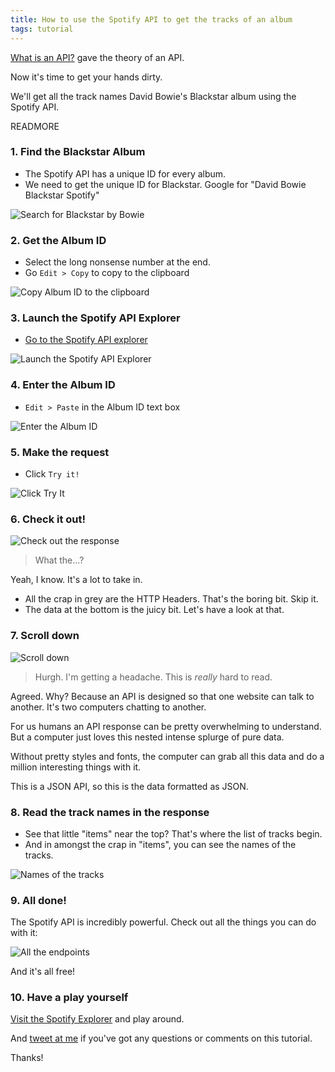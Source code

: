 ```yaml
---
title: How to use the Spotify API to get the tracks of an album
tags: tutorial
---
```


[What is an API?](/what-is-an-api) gave the theory of an API.

Now it's time to get your hands dirty.

We'll get all the track names David Bowie's Blackstar album using the Spotify API.



READMORE

### 1. Find the Blackstar Album

* The Spotify API has a unique ID for every album. 
* We need to get the unique ID for Blackstar. Google for "David Bowie Blackstar Spotify"

![Search for Blackstar by Bowie](images/1-search-for-blackstar-by-bowie.png)

### 2. Get the Album ID

* Select the long nonsense number at the end.
* Go `Edit > Copy` to copy to the clipboard

![Copy Album ID to the clipboard](images/2-copy-album-id.png)

### 3. Launch the Spotify API Explorer

* [Go to the Spotify API explorer](https://developer.spotify.com/web-api/console/get-album-tracks/)

![Launch the Spotify API Explorer](images/3-visit-spotify-explorer.png)

### 4. Enter the Album ID

* `Edit > Paste` in the Album ID text box

![Enter the Album ID](images/4-paste-in-album-id.png)

### 5. Make the request

* Click `Try it!`

![Click Try It](images/5-click-try-it.png)

### 6. Check it out!

![Check out the response](images/6-see-the-response-with-headers.png)

> What the...?

Yeah, I know. It's a lot to take in.

* All the crap in grey are the HTTP Headers. That's the boring bit. Skip it.
* The data at the bottom is the juicy bit. Let's have a look at that.

### 7. Scroll down

![Scroll down](images/7-scroll-down.png)

> Hurgh. I'm getting a headache. This is *really* hard to read.

Agreed. Why? Because an API is designed so that one website can talk to another. It's two computers chatting to another.

For us humans an API response can be pretty overwhelming to understand. But a computer just loves this nested intense splurge of pure data.

Without pretty styles and fonts, the computer can grab all this data and do a million interesting things with it.

This is a JSON API, so this is the data formatted as JSON.

### 8. Read the track names in the response

* See that little "items" near the top? That's where the list of tracks begin.
* And in amongst the crap in "items", you can see the names of the tracks.

![Names of the tracks](images/8-read-the-track-names.png)

### 9. All done!

The Spotify API is incredibly powerful. Check out all the things you can do with it:

![All the endpoints](images/9-all-the-endpoints.png)

And it's all free!

### 10. Have a play yourself

[Visit the Spotify Explorer](https://developer.spotify.com/web-api/console) and play around.

And [tweet at me](http://twitter.com/synapticmishap) if you've got any questions or comments on this tutorial.

Thanks!
